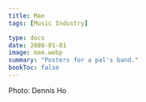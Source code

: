 ```yaml
---
title: Mae
tags: [Music Industry]

type: docs
date: 2008-01-01
image: mae.webp
summary: "Posters for a pal's band."
bookToc: false
---
```


Photo: Dennis Ho